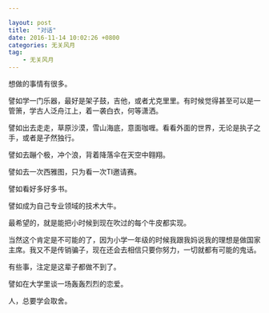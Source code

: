 ```yaml
---

layout: post
title:  "对话"
date: 2016-11-14 10:02:26 +0800
categories: 无关风月
tag:
    - 无关风月
---
```

想做的事情有很多。

譬如学一门乐器，最好是架子鼓，吉他，或者尤克里里。有时候觉得甚至可以是一管箫，学古人泛舟江上，着一袭白衣，何等潇洒。

譬如出去走走，草原沙漠，雪山海底，意面咖喱。看看外面的世界，无论是执子之手，或者是孑然独行。

譬如去蹦个极，冲个浪，背着降落伞在天空中翱翔。

譬如去一次西雅图，只为看一次TI邀请赛。

譬如看好多好多书。

譬如成为自己专业领域的技术大牛。

最希望的，就是能把小时候到现在吹过的每个牛皮都实现。

当然这个肯定是不可能的了，因为小学一年级的时候我跟我妈说我的理想是做国家主席。我又不是传销骗子，现在还会去相信只要你努力，一切就都有可能的鬼话。

有些事，注定是这辈子都做不到了。

譬如在大学里谈一场轰轰烈烈的恋爱。

人，总要学会取舍。
